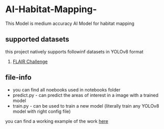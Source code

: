 # AI-Habitat-Mapping-
This Model is medium accuracy AI Model for habitat mapping 

## supported datasets
this project natively supports followinf datasets in YOLOv8 format
1. [FLAIR Challenge](https://ignf.github.io/FLAIR/)

## file-info
* you can find all noebooks used in notebooks folder
* predict.py - can predict the areas of interest in a image with a trained model
* train.py - can be used to train a new model (literally train any YOLOv8 model with right config file)

you can find a working example of the work [here](https://huggingface.co/spaces/mohotta/HabitatMapping)